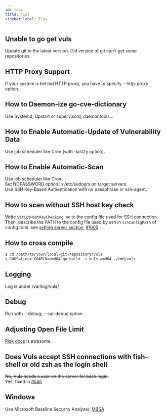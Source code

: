 ```yaml
---
id: tips
title: Tips
sidebar_label: Tips
---
```


## Unable to go get vuls  

Update git to the latest version. Old version of git can't get some repositories.  

## HTTP Proxy Support  

If your system is behind HTTP proxy, you have to specify --http-proxy option.

## How to Daemon-ize go-cve-dictionary  

Use Systemd, Upstart or supervisord, daemontools...

## How to Enable Automatic-Update of Vulnerability Data

Use job scheduler like Cron (with -last2y option).

## How to Enable Automatic-Scan

Use job scheduler like Cron.  
Set NOPASSWORD option in /etc/sudoers on target servers.  
Use SSH Key-Based Authentication with no passphrase or ssh-agent.

## How to scan without SSH host key check

Write `StrictHostKeyChecking no` to the config file used for SSH connection.
Then, describe the PATH to the config file used by ssh in `sshConfigPath` of config.toml.
see [setting server section](config.toml.md#servers-section), [#1005](https://github.com/future-architect/vuls/pull/1005)

## How to cross compile

```bash
$ cd /path/to/your/local-git-repository/vuls
$ GOOS=linux GOARCH=amd64 go build -o vuls.amd64 ./cmd/vuls
```

## Logging  

Log is under /var/log/vuls/

## Debug  

Run with --debug, --sql-debug option.

## Adjusting Open File Limit  

[Riak docs](https://github.com/basho/basho_docs/blob/master/content/riak/kv/2.0.6/using/performance/open-files-limit.md#changing-the-limit) is awesome.

## Does Vuls accept SSH connections with fish-shell or old zsh as the login shell

~~No, Vuls needs a user on the server for bash login.~~  
Yes, fixed in [#545](https://github.com/future-architect/vuls/pull/545)

## Windows  

Use Microsoft Baseline Security Analyzer. [MBSA](https://technet.microsoft.com/en-us/security/cc184924.aspx)
